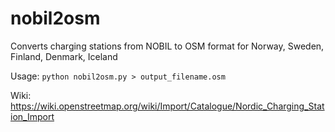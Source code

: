 # nobil2osm
Converts charging stations from NOBIL to OSM format for Norway, Sweden, Finland, Denmark, Iceland

Usage: <code>python nobil2osm.py > output_filename.osm</code>

Wiki: https://wiki.openstreetmap.org/wiki/Import/Catalogue/Nordic_Charging_Station_Import
